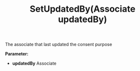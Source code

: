 ﻿---
uid: crmscript_ref_NSConsentPurpose_SetUpdatedBy
title: SetUpdatedBy(Associate updatedBy)
intellisense: NSConsentPurpose.SetUpdatedBy
keywords: NSConsentPurpose, GetUpdatedBy
so.topic: reference
---

The associate that last updated the consent purpose

**Parameter:** 
 - **updatedBy** Associate

